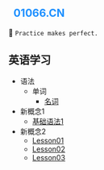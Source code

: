 <font color="#1E90FF">&nbsp;&nbsp;01066.CN</font>
---

:gift_heart: `Practice makes perfect.`  

## 英语学习

- 语法
  - 单词
    - [名词](/新概念英语/语法/单词/名词.md)
- 新概念1
  - [基础语法1](/新概念英语/新概念1/时态@一般现在时.md)
- 新概念2  
  - [Lesson01](/新概念英语/新概念2/Lesson01.md)
  - [Lesson02](/新概念英语/新概念2/Lesson02.md)
  - [Lesson03](/新概念英语/新概念2/Lesson03.md)